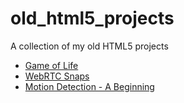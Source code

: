 # old_html5_projects
A collection of my old HTML5 projects

- [Game of Life](life/index.html)
- [WebRTC Snaps](webRTC_snaps/index.html)
- [Motion Detection - A Beginning](<Motion Detection - A Beginning/index.html>)
